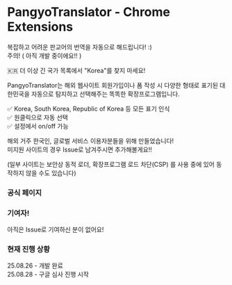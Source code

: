 # PangyoTranslator - Chrome Extensions
복잡하고 어려운 판교어의 번역을 자동으로 해드립니다! :)  
주의! ( 아직 개발 중이에요!! )  

🇰🇷 더 이상 긴 국가 목록에서 "Korea"를 찾지 마세요!  

PangyoTranslator는 해외 웹사이트 회원가입이나 폼 작성 시 
다양한 형태로 표기된 대한민국을 자동으로 탐지하고 선택해주는 
똑똑한 확장프로그램입니다.  

✅ Korea, South Korea, Republic of Korea 등 모든 표기 인식  
✅ 원클릭으로 자동 선택  
✅ 설정에서 on/off 가능  
  
해외 거주 한국인, 글로벌 서비스 이용자분들을 위해 만들었습니다!  
미지원 사이트의 경우 Issue로 남겨주시면 추가해볼게요!! 

(일부 사이트는 보안상 동적 로더, 확장프로그램 로드 차단(CSP) 를 사용 중에 있어 동작하지 않을 수도 있습니다)  

### 공식 페이지


### 기여자!
아직은 Issue로 기여하신 분이 없어요!  

### 현재 진행 상황  
25.08.26 - 개발 완료  
25.08.28 - 구글 심사 진행 시작
